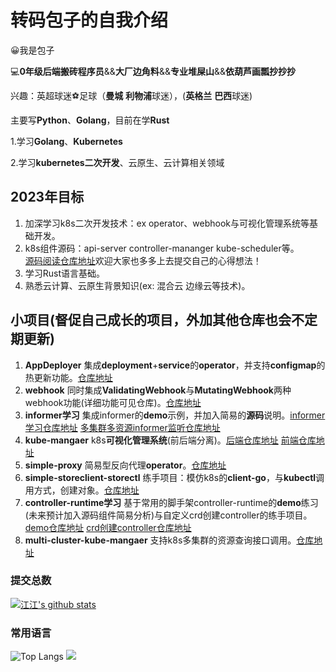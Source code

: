 # 转码包子的自我介绍
:grinning:我是包子 

:computer:**0年级后端搬砖程序员**&&**大厂边角料**&&**专业堆屎山**&&**依葫芦画瓢抄抄抄**

兴趣：英超球迷:soccer:足球（**曼城** **利物浦**球迷），(**英格兰** **巴西**球迷)

主要写**Python**、**Golang**，目前在学**Rust**

1.学习**Golang**、**Kubernetes** 

2.学习**kubernetes二次开发**、云原生、云计算相关领域

## 2023年目标
1. 加深学习k8s二次开发技术：ex operator、webhook与可视化管理系统等基础开发。
2. k8s组件源码：api-server controller-mananger kube-scheduler等。  
[源码阅读仓库地址](https://github.com/translatecn/kubernetes)欢迎大家也多多上去提交自己的心得想法！
3. 学习Rust语言基础。
4. 熟悉云计算、云原生背景知识(ex: 混合云 边缘云等技术)。

## 小项目(督促自己成长的项目，外加其他仓库也会不定期更新)
1. **AppDeployer** 集成**deployment**+**service**的**operator**，并支持**configmap**的热更新功能。[仓库地址](https://github.com/googs1025/Kubernetes-operator-AppDeployer)
2. **webhook** 同时集成**ValidatingWebhook**与**MutatingWebhook**两种webhook功能(详细功能可见仓库)。[仓库地址](https://github.com/googs1025/k8s-webhook-develop)
3. **informer学习** 集成informer的**demo**示例，并加入简易的**源码**说明。[informer学习仓库地址](https://github.com/googs1025/k8s-informer-practice) [多集群多资源informer监听仓库地址](https://github.com/googs1025/multi-cluster-informer)
4. **kube-mangaer** k8s**可视化管理系统**(前后端分离)。[后端仓库地址](https://github.com/googs1025/k8s-sample-management-system) [前端仓库地址](https://github.com/googs1025/k8s-sample-management-system-browser-part)
5. **simple-proxy** 简易型反向代理**operator**。[仓库地址](https://github.com/googs1025/proxy-operator)
6. **simple-storeclient-storectl** 练手项目：模仿k8s的**client-go**，与**kubectl**调用方式，创建对象。[仓库地址](https://github.com/googs1025/imitate-k8s-kubectl-clientSet)
7. **controller-runtime学习** 基于常用的脚手架controller-runtime的**demo**练习(未来预计加入源码组件简易分析)与自定义crd创建controller的练手项目。[demo仓库地址](https://github.com/googs1025/k8s-controller-runtime-practice) [crd创建controller仓库地址](https://github.com/googs1025/k8s-crd-controller-demo)
8. **multi-cluster-kube-mangaer** 支持k8s多集群的资源查询接口调用。[仓库地址](https://github.com/googs1025/multi-cluster-k8s-manager-demo)


### 提交总数 
[![江江's github stats](https://github-readme-stats.vercel.app/api?username=googs1025&theme=highcontrast)](https://github.com/anuraghazra/github-readme-stats)
### 常用语言
![Top Langs](https://github-readme-stats.vercel.app/api/top-langs/?username=googs1025&layout=compact&theme=highcontrast)
![](https://github-profile-summary-cards.vercel.app/api/cards/profile-details?username=googs1025)
<!-- ### 好玩的贪吃蛇
![暗色贪吃蛇](https://raw.githubusercontent.com/googs1025/gihubSNK/main/assets/github-contribution-grid-snake.svg)               -->
